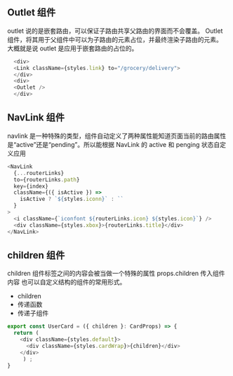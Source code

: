 ## Outlet 组件

outlet 说的是嵌套路由，可以保证子路由共享父路由的界面而不会覆盖。
Outlet 组件，将其用于父组件中可以为子路由的元素占位，并最终渲染子路由的元素。  
大概就是说 outlet 是应用于嵌套路由的占位的。

```TypeScript
  <div>
  <Link className={styles.link} to="/grocery/delivery">
  </div>
  <div>
  <Outlet />
  </div>
```

## NavLink 组件

navlink 是一种特殊的类型，组件自动定义了两种属性能知道页面当前的路由属性是“active”还是“pending”。所以能根据 NavLink 的 active 和 penging 状态自定义应用

```TypeScript
<NavLink
  {...routerLinks}
  to={routerLinks.path}
  key={index}
  className={({ isActive }) =>
    isActive ? `${styles.iconn}` : ``
  }
>
  <i className={`iconfont ${routerLinks.icon} ${styles.icon}`} />
  <div className={styles.xbox}>{routerLinks.title}</div>
</NavLink>

```

## children 组件

children 组件标签之间的内容会被当做一个特殊的属性 props.children 传入组件内容
也可以自定义结构的组件的常用形式。

-   children
-   传递函数
-   传递子组件

```TypeScript
export const UserCard = ({ children }: CardProps) => {
  return (
    <div className={styles.default}>
      <div className={styles.cardWrap}>{children}</div>
    </div>
     ) ;
}

```
